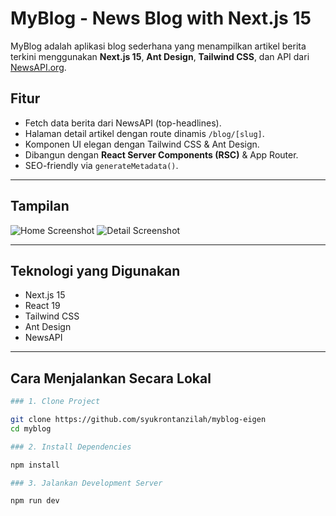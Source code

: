 # MyBlog - News Blog with Next.js 15

MyBlog adalah aplikasi blog sederhana yang menampilkan artikel berita terkini menggunakan **Next.js 15**, **Ant Design**, **Tailwind CSS**, dan API dari [NewsAPI.org](https://newsapi.org).

## Fitur

- Fetch data berita dari NewsAPI (top-headlines).
- Halaman detail artikel dengan route dinamis `/blog/[slug]`.
- Komponen UI elegan dengan Tailwind CSS & Ant Design.
- Dibangun dengan **React Server Components (RSC)** & App Router.
- SEO-friendly via `generateMetadata()`.

---

## Tampilan

![Home Screenshot](/screen1.png)
![Detail Screenshot](/screen2.png)


---

## Teknologi yang Digunakan

- Next.js 15
- React 19
- Tailwind CSS
- Ant Design
- NewsAPI

---

## Cara Menjalankan Secara Lokal


```bash
### 1. Clone Project 

git clone https://github.com/syukrontanzilah/myblog-eigen
cd myblog

### 2. Install Dependencies

npm install

### 3. Jalankan Development Server

npm run dev